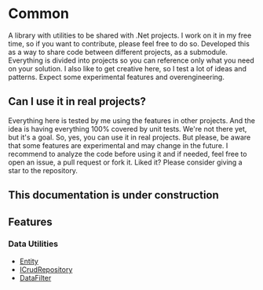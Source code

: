 # Common

A library with utilities to be shared with .Net projects.
I work on it in my free time, so if you want to contribute, please feel free to do so.
Developed this as a way to share code between different projects, as a submodule. Everything is divided into projects so you can reference only what you need on your solution.
I also like to get creative here, so I test a lot of ideas and patterns. Expect some experimental features and overengineering.

## Can I use it in real projects?

Everything here is tested by me using the features in other projects. And the idea is having everything 100% covered by unit tests. We're not there yet, but it's a goal.
So, yes, you can use it in real projects. But please, be aware that some features are experimental and may change in the future. I recommend to analyze the code before using it and if needed, feel free to open an issue, a pull request or fork it.
Liked it? Please consider giving a star to the repository.

## This documentation is under construction

## Features

### Data Utilities

- [Entity](./docs/Entity.md)
- [ICrudRepository](./docs/ICrudRepository.md)
- [DataFilter](./docs/DataFilter.md)

